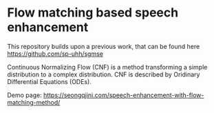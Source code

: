 # Flow matching based speech enhancement

This repository builds upon a previous work, that can be found here https://github.com/sp-uhh/sgmse  

Continuous Normalizing Flow (CNF) is a method transforming a simple distribution to a complex distribution.
CNF is described by Oridinary Differential Equations (ODEs).

Demo page: https://seongqjini.com/speech-enhancement-with-flow-matching-method/



